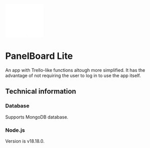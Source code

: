 ![logo](client/public/images/icon.png)
# PanelBoard Lite

An app with Trello-like functions altough more simplified. It has the advantage of not requiring the user to log in to use the app itself.

## Technical information

### Database

Supports MongoDB database.

### Node.js

Version is v18.18.0.